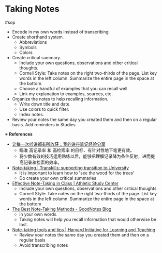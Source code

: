 # Taking Notes

#sop

-   Encode in my own words instead of transcribing.
-   Create shorthand system.
    -   Abbreviations
    -   Symbols
    -   Colors
-   Create critical summary.
    -   Include your own questions, observations and other critical thoughts.
    -   Cornell Style: Take notes on the right two-thirds of the page. List key words in the left column. Summarize the entire page in the space at the bottom.
    -   Choose a handful of examples that you can recall well
    -   Link my explanation to examples, sources, etc.
-   Organize the notes to help recalling information.
    -   Write down title and date.
    -   Use colors to quick filter.
    -   Index notes.
-   Review your notes the same day you created them and then on a regular basis.
    Add reminders in Studies.

※ **References**

* [让每一次听讲都有所收获：我的讲座笔记经验分享 ](https://sspai.com/post/59095)
    -   瞄准 高记录率 和 高检索率 的目标、有针对性地下笔更有效。
    -   将少数有效的技巧运用熟练以后，能够把理解记录降为条件反射，进而提高记录和检索的效率。
* [Note-taking | Transkills: supporting transition to University](https://www.transkills.admin.cam.ac.uk/resources/history/transitions-study-history-part-i/note-taking)
    -   It is important to learn how to 'see the wood for the trees'
    -   Do create your own critical summaries
* [Effective Note-Taking in Class | Athletic Study Center](https://asc.berkeley.edu/resources/students/academic-support-resources/academic-skills-resource-library/effective-note-taking)
    -   Include your own questions, observations and other critical thoughts
    -   Cornell Style: Take notes on the right two-thirds of the page. List key words in the left column. Summarize the entire page in the space at the bottom
* [The Best Note-Taking Methods - GoodNotes Blog](https://medium.goodnotes.com/the-best-note-taking-methods-for-college-students-451f412e264e)
    -   in your own words.
    -   Taking notes will help you recall information that would otherwise be lost.
* [Note-taking tools and tips | Harvard Initiative for Learning and Teaching](https://hwpi.harvard.edu/hilt/blog/note-taking-tools-and-tips)
    *   Review your notes the same day you created them and then on a regular basis
    *   Avoid transcribing notes
